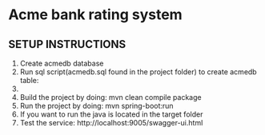 # Acme bank rating system

## SETUP INSTRUCTIONS

1. Create acmedb database
2. Run sql script(acmedb.sql found in the project folder) to create acmedb table:
3.
4. Build the project by doing: mvn clean compile package
5. Run the project by doing: mvn spring-boot:run
6. If you want to run the java is located in the target folder
6. Test the service: http://localhost:9005/swagger-ui.html